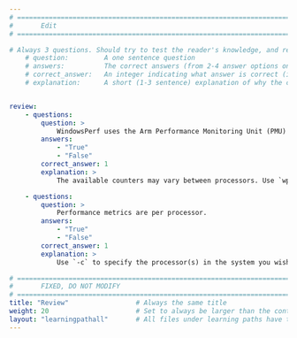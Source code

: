 ```yaml
---
# ================================================================================
#       Edit
# ================================================================================

# Always 3 questions. Should try to test the reader's knowledge, and reinforce the key points you want them to remember.
    # question:         A one sentence question
    # answers:          The correct answers (from 2-4 answer options only). Should be surrounded by quotes.
    # correct_answer:   An integer indicating what answer is correct (index starts from 0)
    # explanation:      A short (1-3 sentence) explanation of why the correct answer is correct. Can add additional context if desired


review:
    - questions:
        question: >
            WindowsPerf uses the Arm Performance Monitoring Unit (PMU) counters to generate performance metric reports.
        answers:
            - "True"
            - "False"
        correct_answer: 1
        explanation: >
            The available counters may vary between processors. Use `wprof -l` to generate a list of available counters.

    - questions:
        question: >
            Performance metrics are per processor.
        answers:
            - "True"
            - "False"
        correct_answer: 1
        explanation: >
            Use `-c` to specify the processor(s) in the system you wish to profile.

# ================================================================================
#       FIXED, DO NOT MODIFY
# ================================================================================
title: "Review"                 # Always the same title
weight: 20                      # Set to always be larger than the content in this path
layout: "learningpathall"       # All files under learning paths have this same wrapper
---
```


